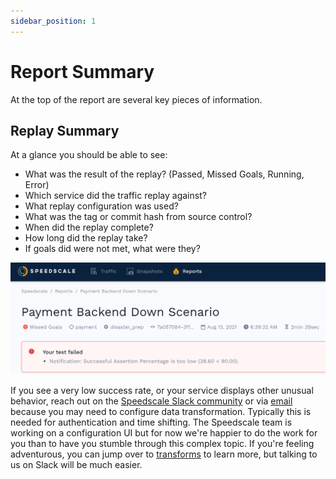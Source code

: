 ```yaml
---
sidebar_position: 1
---
```


# Report Summary

At the top of the report are several key pieces of information.

## Replay Summary <a href="#replay-summary" id="replay-summary"></a>

At a glance you should be able to see:

* What was the result of the replay? (Passed, Missed Goals, Running, Error)
* Which service did the traffic replay against?
* What replay configuration was used?
* What was the tag or commit hash from source control?
* When did the replay complete?
* How long did the replay take?
* If goals did were not met, what were they?

![Summary](./screen-shot-2021-08-13-at-11.38.53-am.png)

If you see a very low success rate, or your service displays other unusual
behavior, reach out on the [Speedscale Slack
community](http://slack.speedscale.com) or via
[email](mailto:support@speedscale.com) because you may need to configure data
transformation. Typically this is needed for authentication and time shifting.
The Speedscale team is working on a configuration UI but for now we're happier
to do the work for you than to have you stumble through this complex topic. If
you're feeling adventurous, you can jump over to
[transforms](../../reference/transform-traffic/README.md) to learn more,
but talking to us on Slack will be much easier.
